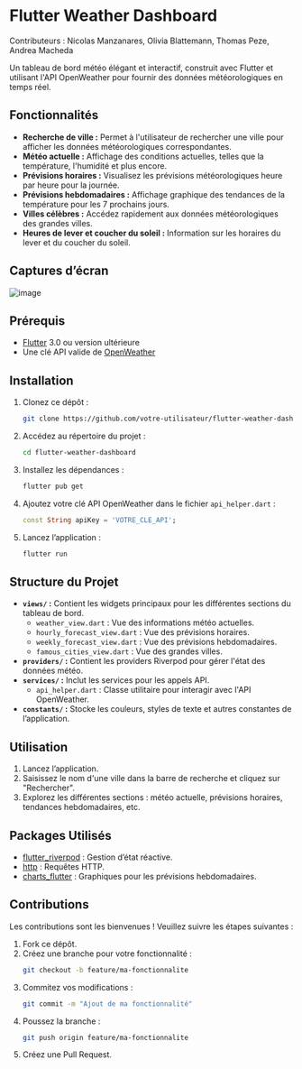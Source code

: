 # Flutter Weather Dashboard
Contributeurs : Nicolas Manzanares, Olivia Blattemann, Thomas Peze, Andrea Macheda

Un tableau de bord météo élégant et interactif, construit avec Flutter et utilisant l'API OpenWeather pour fournir des données météorologiques en temps réel.

## Fonctionnalités

- **Recherche de ville :** Permet à l'utilisateur de rechercher une ville pour afficher les données météorologiques correspondantes.
- **Météo actuelle :** Affichage des conditions actuelles, telles que la température, l'humidité et plus encore.
- **Prévisions horaires :** Visualisez les prévisions météorologiques heure par heure pour la journée.
- **Prévisions hebdomadaires :** Affichage graphique des tendances de la température pour les 7 prochains jours.
- **Villes célèbres :** Accédez rapidement aux données météorologiques des grandes villes.
- **Heures de lever et coucher du soleil :** Information sur les horaires du lever et du coucher du soleil.

## Captures d’écran

![image](https://github.com/user-attachments/assets/96c4ad38-3192-41e2-9a0f-26246ffe7c14)


## Prérequis

- [Flutter](https://flutter.dev/docs/get-started/install) 3.0 ou version ultérieure
- Une clé API valide de [OpenWeather](https://openweathermap.org/)

## Installation

1. Clonez ce dépôt :
   ```bash
   git clone https://github.com/votre-utilisateur/flutter-weather-dashboard.git
   ```

2. Accédez au répertoire du projet :
   ```bash
   cd flutter-weather-dashboard
   ```

3. Installez les dépendances :
   ```bash
   flutter pub get
   ```

4. Ajoutez votre clé API OpenWeather dans le fichier `api_helper.dart` :
   ```dart
   const String apiKey = 'VOTRE_CLE_API';
   ```

5. Lancez l’application :
   ```bash
   flutter run
   ```

## Structure du Projet

- **`views/` :** Contient les widgets principaux pour les différentes sections du tableau de bord.
  - `weather_view.dart` : Vue des informations météo actuelles.
  - `hourly_forecast_view.dart` : Vue des prévisions horaires.
  - `weekly_forecast_view.dart` : Vue des prévisions hebdomadaires.
  - `famous_cities_view.dart` : Vue des grandes villes.
- **`providers/` :** Contient les providers Riverpod pour gérer l'état des données météo.
- **`services/` :** Inclut les services pour les appels API.
  - `api_helper.dart` : Classe utilitaire pour interagir avec l'API OpenWeather.
- **`constants/` :** Stocke les couleurs, styles de texte et autres constantes de l’application.

## Utilisation

1. Lancez l’application.
2. Saisissez le nom d'une ville dans la barre de recherche et cliquez sur "Rechercher".
3. Explorez les différentes sections : météo actuelle, prévisions horaires, tendances hebdomadaires, etc.

## Packages Utilisés

- [flutter_riverpod](https://pub.dev/packages/flutter_riverpod) : Gestion d’état réactive.
- [http](https://pub.dev/packages/http) : Requêtes HTTP.
- [charts_flutter](https://pub.dev/packages/charts_flutter) : Graphiques pour les prévisions hebdomadaires.

## Contributions

Les contributions sont les bienvenues ! Veuillez suivre les étapes suivantes :

1. Fork ce dépôt.
2. Créez une branche pour votre fonctionnalité :
   ```bash
   git checkout -b feature/ma-fonctionnalite
   ```
3. Commitez vos modifications :
   ```bash
   git commit -m "Ajout de ma fonctionnalité"
   ```
4. Poussez la branche :
   ```bash
   git push origin feature/ma-fonctionnalite
   ```
5. Créez une Pull Request.



